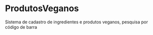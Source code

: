 # ProdutosVeganos
Sistema de cadastro de ingredientes e produtos veganos, pesquisa por código de barra
